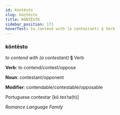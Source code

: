 ```yaml
---
id: köntësto
slug: köntësto
title: KÖNTËSTO
sidebar_position: 173
hoverText: to contend with (a contestant) § Verb
---
```


### köntësto

*to contend with (a contestant)* **§** Verb

**Verb**: to contend/contest/oppose

**Noun**: contestant/opponent

**Modifier**: contendable/contestable/opposable

Portuguese contestar [kõ.tesˈta(h)]

*Romance Language Family*